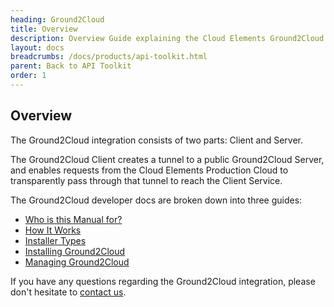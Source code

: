 ```yaml
---
heading: Ground2Cloud
title: Overview
description: Overview Guide explaining the Cloud Elements Ground2Cloud On-Prem Connector.
layout: docs
breadcrumbs: /docs/products/api-toolkit.html
parent: Back to API Toolkit
order: 1
---
```


## Overview

The Ground2Cloud integration consists of two parts: Client and Server.

The Ground2Cloud Client creates a tunnel to a public Ground2Cloud Server, and enables requests from the Cloud Elements Production Cloud to transparently pass through that tunnel to reach the Client Service.

The Ground2Cloud developer docs are broken down into three guides:

* [Who is this Manual for?](who-is-this-for.html)
* [How It Works](how-it-works.html)
* [Installer Types](installer-types.html)
* [Installing Ground2Cloud](installing-ground2cloud.html)
* [Managing Ground2Cloud](managing-ground2cloud.html)

If you have any questions regarding the Ground2Cloud integration, please don't hesitate to [contact us](mailto:support@cloud-elements.com).
